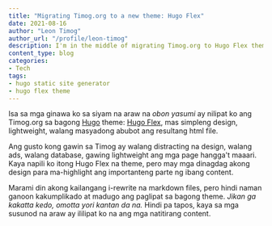 ```yaml
---
title: "Migrating Timog.org to a new theme: Hugo Flex"
date: 2021-08-16
author: "Leon Timog"
author_url: "/profile/leon-timog"
description: I'm in the middle of migrating Timog.org to Hugo Flex theme
content_type: blog
categories:
- Tech
tags:
- hugo static site generator
- hugo flex theme
---
```

Isa sa mga ginawa ko sa siyam na araw na *obon yasumi* ay nilipat ko ang Timog.org sa bagong [Hugo](https://gohugo.io/) theme: [Hugo Flex](https://github.com/de-souza/hugo-flex), mas simpleng design, lightweight, walang masyadong abubot ang resultang html file.

Ang gusto kong gawin sa Timog ay walang distracting na design, walang ads, walang database, gawing lightweight ang mga page hangga't maaari. Kaya napili ko itong Hugo Flex na theme, pero may mga dinagdag akong design para ma-highlight ang importanteng parte ng ibang content.

Marami din akong kailangang i-rewrite na markdown files, pero hindi naman ganoon kakumplikado at madugo ang paglipat sa bagong theme. *Jikan ga kakatta kedo, omotta yori kantan da na.* Hindi pa tapos, kaya sa mga susunod na araw ay ililipat ko na ang mga natitirang content.